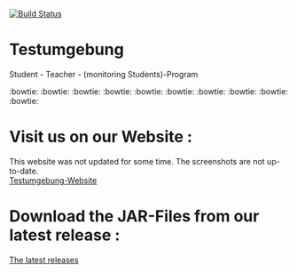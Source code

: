 [![Build Status](http://gladiolus.htl-leonding.ac.at/job/Testumgebung/badge/icon)](http://gladiolus.htl-leonding.ac.at/job/Testumgebung/)
# Testumgebung
Student - Teacher - (monitoring Students)-Program

:bowtie:     :bowtie:      :bowtie:       :bowtie:      :bowtie:      :bowtie:      :bowtie:      :bowtie:      :bowtie:      :bowtie:

# Visit us on our Website :
This website was not updated for some time. The screenshots are not up-to-date.  
[Testumgebung-Website](https://BeatingAngel.github.io/Testumgebung)

# Download the JAR-Files from our latest release :

[The latest releases](https://github.com/BeatingAngel/Testumgebung/releases)


